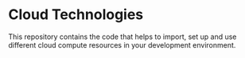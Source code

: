 # Cloud Technologies

This repository contains the code that helps to import, set up and use different cloud compute resources in your development environment.
